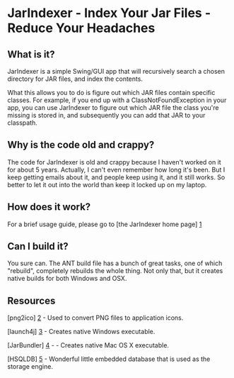 # JarIndexer - Index Your Jar Files - Reduce Your Headaches

## What is it?

JarIndexer is a simple Swing/GUI app that will recursively search a chosen directory for JAR files, and index the contents.

What this allows you to do is figure out which JAR files contain specific classes. For example, if you end up with a ClassNotFoundException in your app, you can use JarIndexer to figure out which JAR file the class you're missing is stored in, and subsequently you can add that JAR to your classpath.

## Why is the code old and crappy?

The code for JarIndexer is old and crappy because I haven't worked on it for about 5 years. Actually, I can't even remember how long it's been. But I keep getting emails about it, and people keep using it, and it still works. So better to let it out into the world than keep it locked up on my laptop.

## How does it work?

For a brief usage guide, please go to [the JarIndexer home page] [1]

   [1]: http://humandoing.net/jarindexer "JarIndexer Home Page"

## Can I build it?

You sure can. The ANT build file has a bunch of great tasks, one of which "rebuild", completely rebuilds the whole thing. Not only that, but it creates native builds for both Windows and OSX. 

## Resources

[png2ico] [2] - Used to convert PNG files to application icons.

[2]: http://www.winterdrache.de/freeware/png2ico/

[launch4j] [3] - Creates native Windows executable.

[3]: http://launch4j.sourceforge.net/

[JarBundler] [4] - - Creates native Mac OS X executable. 

[4]: http://informagen.com/JarBundler/

[HSQLDB] [5] - Wonderful little embedded database that is used as the storage engine.

[5]: http://hsqldb.org/
